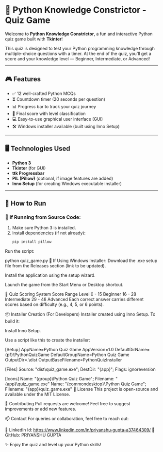 
# 🐍 Python Knowledge Constrictor - Quiz Game

Welcome to **Python Knowledge Constrictor**, a fun and interactive Python quiz game built with **Tkinter**!

This quiz is designed to test your Python programming knowledge through multiple-choice questions with a timer. At the end of the quiz, you'll get a score and your knowledge level — Beginner, Intermediate, or Advanced!

---

## 🎮 Features

- ✅ 12 well-crafted Python MCQs
- ⏳ Countdown timer (20 seconds per question)
- 📊 Progress bar to track your quiz journey
- 🎯 Final score with level classification
- 💻 Easy-to-use graphical user interface (GUI)
- 🛠️ Windows installer available (built using Inno Setup)

---

## 🖥️ Technologies Used

- **Python 3**
- **Tkinter** (for GUI)
- **ttk Progressbar**
- **PIL (Pillow)** (optional, if image features are added)
- **Inno Setup** (for creating Windows executable installer)

---

## 🚀 How to Run

### 🔹 If Running from Source Code:

1. Make sure Python 3 is installed.
2. Install dependencies (if not already):
   ```bash
   pip install pillow
Run the script:


python quiz_game.py
🔹 If Using Windows Installer:
Download the .exe setup file from the Releases section (link to be updated).

Install the application using the setup wizard.

Launch the game from the Start Menu or Desktop shortcut.

🧠 Quiz Scoring System
Score Range	Level
0 - 15	Beginner
16 - 28	Intermediate
29 - 48	Advanced
Each correct answer carries different scores based on difficulty (e.g., 4, 5, or 6 points).


📦 Installer Creation (For Developers)
Installer created using Inno Setup. To build it:

Install Inno Setup.

Use a script like this to create the installer:


[Setup]
AppName=Python Quiz Game
AppVersion=1.0
DefaultDirName={pf}\PythonQuizGame
DefaultGroupName=Python Quiz Game
OutputDir=.\dist
OutputBaseFilename=PythonQuizInstaller

[Files]
Source: "dist\quiz_game.exe"; DestDir: "{app}"; Flags: ignoreversion

[Icons]
Name: "{group}\Python Quiz Game"; Filename: "{app}\quiz_game.exe"
Name: "{commondesktop}\Python Quiz Game"; Filename: "{app}\quiz_game.exe"
📃 License
This project is open-source and available under the MIT License.

🤝 Contributing
Pull requests are welcome! Feel free to suggest improvements or add new features.

📫 Contact
For queries or collaboration, feel free to reach out:

📧 LinkedIn Id: https://www.linkedin.com/in/priyanshu-gupta-a37464309/
🐙 GitHub: PRIYANSHU GUPTA

✨ Enjoy the quiz and level up your Python skills!


